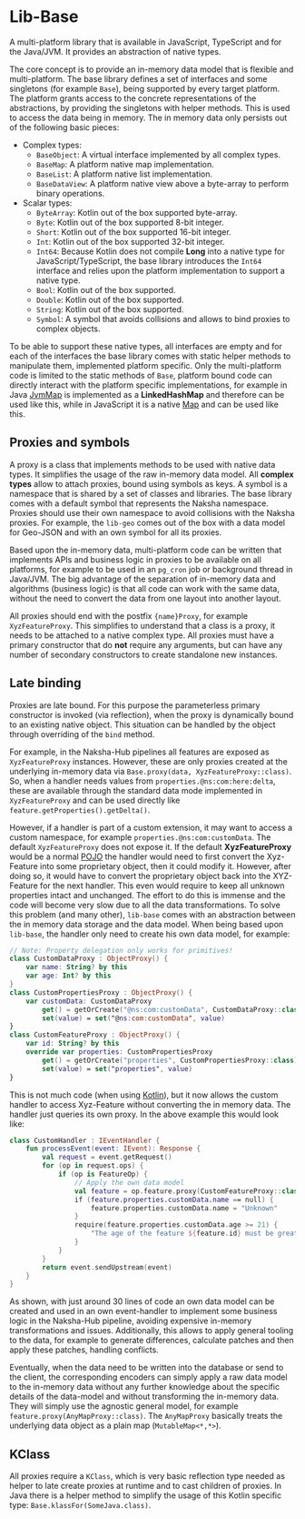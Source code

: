 # Lib-Base
A multi-platform library that is available in JavaScript, TypeScript and for the Java/JVM. It provides an abstraction of native types.

The core concept is to provide an in-memory data model that is flexible and multi-platform. The base library defines a set of interfaces and some singletons (for example `Base`), being supported by every target platform. The platform grants access to the concrete representations of the abstractions, by providing the singletons with helper methods. This is used to access the data being in memory. The in memory data only persists out of the following basic pieces:

- Complex types:
  - `BaseObject`: A virtual interface implemented by all complex types.
  - `BaseMap`: A platform native map implementation.
  - `BaseList`: A platform native list implementation.
  - `BaseDataView`: A platform native view above a byte-array to perform binary operations.
- Scalar types:
  - `ByteArray`: Kotlin out of the box supported byte-array.
  - `Byte`: Kotlin out of the box supported 8-bit integer.
  - `Short`: Kotlin out of the box supported 16-bit integer.
  - `Int`: Kotlin out of the box supported 32-bit integer.
  - `Int64`: Because Kotlin does not compile **Long** into a native type for JavaScript/TypeScript, the base library introduces the `Int64` interface and relies upon the platform implementation to support a native type.
  - `Bool`: Kotlin out of the box supported.
  - `Double`: Kotlin out of the box supported.
  - `String`: Kotlin out of the box supported.
  - `Symbol`: A symbol that avoids collisions and allows to bind proxies to complex objects.

To be able to support these native types, all interfaces are empty and for each of the interfaces the base library comes with static helper methods to manipulate them, implemented platform specific. Only the multi-platform code is limited to the static methods of `Base`, platform bound code can directly interact with the platform specific implementations, for example in Java [JvmMap](src/jvmMain/kotlin/JvmMap.kt) is implemented as a **LinkedHashMap** and therefore can be used like this, while in JavaScript it is a native [Map](https://developer.mozilla.org/en-US/docs/Web/JavaScript/Reference/Global_Objects/Map) and can be used like this.

## Proxies and symbols
A proxy is a class that implements methods to be used with native data types. It simplifies the usage of the raw in-memory data model. All **complex types** allow to attach proxies, bound using symbols as keys. A symbol is a namespace that is shared by a set of classes and libraries. The base library comes with a default symbol that represents the Naksha namespace. Proxies should use their own namespace to avoid collisions with the Naksha proxies. For example, the `lib-geo` comes out of the box with a data model for Geo-JSON and with an own symbol for all its proxies.

Based upon the in-memory data, multi-platform code can be written that implements APIs and business logic in proxies to be available on all platforms, for example to be used in an `pg_cron` job or background thread in Java/JVM. The big advantage of the separation of in-memory data and algorithms (business logic) is that all code can work with the same data, without the need to convert the data from one layout into another layout.

All proxies should end with the postfix `{name}Proxy`, for example `XyzFeatureProxy`. This simplifies to understand that a class is a proxy, it needs to be attached to a native complex type. All proxies must have a primary constructor that do **not** require any arguments, but can have any number of secondary constructors to create standalone new instances.

## Late binding
Proxies are late bound. For this purpose the parameterless primary constructor is invoked (via reflection), when the proxy is dynamically bound to an existing native object. This situation can be handled by the object through overriding of the `bind` method.

For example, in the Naksha-Hub pipelines all features are exposed as `XyzFeatureProxy` instances. However, these are only proxies created at the underlying in-memory data via `Base.proxy(data, XyzFeatureProxy::class)`. So, when a handler needs values from `properties.@ns:com:here:delta`, these are available through the standard data mode implemented in `XyzFeatureProxy` and can be used directly like `feature.getProperties().getDelta()`.

However, if a handler is part of a custom extension, it may want to access a custom namespace, for example `properties.@ns:com:customData`. The default `XyzFeatureProxy` does not expose it. If the default **XyzFeatureProxy** would be a normal [POJO](https://en.wikipedia.org/wiki/Plain_old_Java_object) the handler would need to first convert the Xyz-Feature into some proprietary object, then it could modify it. However, after doing so, it would have to convert the proprietary object back into the XYZ-Feature for the next handler. This even would require to keep all unknown properties intact and unchanged. The effort to do this is immense and the code will become very slow due to all the data transformations. To solve this problem (and many other), `lib-base` comes with an abstraction between the in memory data storage and the data model. When being based upon `lib-base`, the handler only need to create his own data model, for example:

```kotlin
// Note: Property delegation only works for primitives!
class CustomDataProxy : ObjectProxy() {
    var name: String? by this
    var age: Int? by this
}
class CustomPropertiesProxy : ObjectProxy() {
    var customData: CustomDataProxy
        get() = getOrCreate("@ns:com:customData", CustomDataProxy::class)
        set(value) = set("@ns:com:customData", value)
}
class CustomFeatureProxy : ObjectProxy() {
    var id: String? by this
    override var properties: CustomPropertiesProxy
        get() = getOrCreate("properties", CustomPropertiesProxy::class)
        set(value) = set("properties", value)
}
```

This is not much code (when using [Kotlin](https://kotlinlang.org/)), but it now allows the custom handler to access Xyz-Feature without converting the in memory data. The handler just queries its own proxy. In the above example this would look like:

```kotlin
class CustomHandler : IEventHandler {
    fun processEvent(event: IEvent): Response {
        val request = event.getRequest()
        for (op in request.ops) {
            if (op is FeatureOp) {
                // Apply the own data model
                val feature = op.feature.proxy(CustomFeatureProxy::class)
                if (feature.properties.customData.name == null) {
                    feature.properties.customData.name = "Unknown"
                }
                require(feature.properties.customData.age >= 21) {
                    "The age of the feature ${feature.id} must be greater/equal 21"
                }
            }
        }
        return event.sendUpstream(event)
    }
}
```

As shown, with just around 30 lines of code an own data model can be created and used in an own event-handler to implement some business logic in the Naksha-Hub pipeline, avoiding expensive in-memory transformations and issues. Additionally, this allows to apply general tooling to the data, for example to generate differences, calculate patches and then apply these patches, handling conflicts.

Eventually, when the data need to be written into the database or send to the client, the corresponding encoders can simply apply a raw data model to the in-memory data without any further knowledge about the specific details of the data-model and without transforming the in-memory data. They will simply use the agnostic general model, for example `feature.proxy(AnyMapProxy::class)`. The `AnyMapProxy` basically treats the underlying data object as a plain map (`MutableMap<*,*>`).

## KClass
All proxies require a `KClass`, which is very basic reflection type needed as helper to late create proxies at runtime and to cast children of proxies. In Java there is a helper method to simplify the usage of this Kotlin specific type: `Base.klassFor(SomeJava.class)`.
